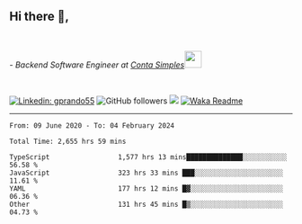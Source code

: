 <h2>Hi there  👋,</h2> </br>

<p><em>- Backend Software Engineer at <a href="https://contasimples.com">Conta Simples</a><img src="https://media.giphy.com/media/WUlplcMpOCEmTGBtBW/giphy.gif" width="30"> 
</em></p></br>


[![Linkedin: gprando55](https://img.shields.io/badge/-gprando55-blue?style=flat-square&logo=Linkedin&logoColor=white&link=https://www.linkedin.com/in/prandogabriel/)](https://www.linkedin.com/in/prandogabriel)
![GitHub followers](https://img.shields.io/github/followers/prandogabriel?label=Follow&style=social)
![](https://visitor-badge.glitch.me/badge?page_id=prandogabriel.prandogabriel)
[![Waka Readme](https://github.com/prandogabriel/prandogabriel/actions/workflows/update-stats.yml.yml/badge.svg)](https://github.com/prandogabriel/prandogabriel/actions/workflows/update-stats.yml.yml)

---

<!--START_SECTION:waka-->

```golang
From: 09 June 2020 - To: 04 February 2024

Total Time: 2,655 hrs 59 mins

TypeScript                 1,577 hrs 13 mins██████████████░░░░░░░░░░░   56.58 %
JavaScript                 323 hrs 33 mins ███░░░░░░░░░░░░░░░░░░░░░░   11.61 %
YAML                       177 hrs 12 mins █▓░░░░░░░░░░░░░░░░░░░░░░░   06.36 %
Other                      131 hrs 45 mins █▒░░░░░░░░░░░░░░░░░░░░░░░   04.73 %
```

<!--END_SECTION:waka-->
